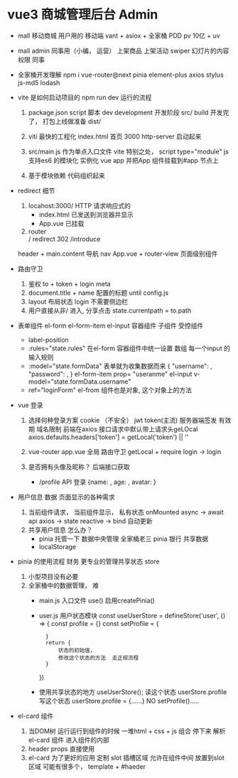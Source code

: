 # vue3 商城管理后台  Admin

- mall 移动商城
    用户用的  移动端
    vant + asiox + 全家桶
    PDD  pv  10亿 + uv 

- mall admin
    同事用（小编， 运营）
    上架商品
    上架活动
    swiper 幻灯片的内容 
    权限
    同事

- 全家桶开发理解  npm i vue-router@next pinia element-plus axios stylus js-md5 lodash

- vite 是如何启动项目的 npm run dev  运行的流程
    1. package.json script 脚本
        dev development  开发阶段  src/
        build 开发完了，  打包上线做准备  dist/

    2. viti 最快的工程化
        index.html 首页 3000 http-server 启动起来
        
    3. src/main.js 作为单点入口文件
        vite 特别之处， script type="module" js 支持es6 的模块化
        实例化 vue  app
        并把App 组件挂载到#app 节点上

    4. 基于模块依赖  代码组织起来

- redirect 细节
    1. locahost:3000/
        HTTP 请求响应式的
        - index.html 已发送到浏览器并显示
        - App.vue 已挂载
    2. router   
        /  redirect 
        302   /introduce 

    header  + main.content
    导航 nav App.vue   + router-view  页面级别组件 

- 路由守卫
    1. 鉴权
        to + token + login meta
    2. document.title + name 配置的标题 until config.js
    3. layout  布局状态  login  不需要侧边栏
    4. 用户直接从非/ 进入, 分享点击
        state.currentpath = to.path

- 表单组件
    el-form
    el-form-item
    el-input
    容器组件
    子组件  受控组件
    - label-position
    - :rules="state.rules"  在el-form 容器组件中统一设置
        数组 每一个input 的输入规则
    - :model="state.formData" 表单就为收集数据而来
        {
            "username": ,
            "password": ,
        }
        el-form-item prop= "useranme"
        el-input v-model="state.formData.username"
    - ref="loginForm"
        el-from 组件也是对象, 这个对象上的方法

- vue 登录
    1. 选择何种登录方案
        cookie （不安全） jwt  token(主流)
        服务器端签发  有效期  域名限制
        前端在axios 接口请求中默认带上请求头geLOcal
        axios.defaults.headers['token'] = getLocal('token') || ''

    2. vue-router  app.vue  全局
        路由守卫 getLocal  +  require login  -> login

    3. 是否拥有头像及昵称？  后端接口获取
        -  /profile  API  登录 {name: , age: , avatar: }

- 用户信息 数据 页面显示的各种需求
    1. 当前组件请求， 当前组件显示， 私有状态
        onMounted async -> await api axios -> state reactive -> bind
        自动更新
    2. 共享用户信息 怎么办？
        - pinia  托管一下  数据中央管理
            全家桶老三 pinia  银行  共享数据 
        - localStorage 

- pinia 的使用流程   财务  更专业的管理共享状态  store
    1. 小型项目没有必要
    2. 全家桶中的数据管理， 难
        - main.js 入口文件 use() 启用createPinia()
        - user.js 用户状态模块
            const useUserStore = defineStore('user', () => {
                const profile = {}
                const setProfile = {

                }
                return {
                    状态的初始值，
                    修改这个状态的方法  走正规流程
                }
            })
        - 使用共享状态的地方
            useUserStore();
            读这个状态  userStore.profile
            写这个状态  userStore.profile = {......} NO
                setProfile().....


- el-card 组件
    1. 当DOM树 运行运行到组件的时候
        一堆html + css + js 组合
        停下来 解析el-card 组件
        进入组件的内部
    2. header props 直接使用
    3. el-card 为了更好的应用
        定制
        slot 插槽区域
        允许在组件中间 放置到slot 区域
        可能有很多个， template + #haeder
        

